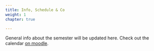 ```yaml
---
title: Info, Schedule & Co
weight: 1
chapter: true

---
```


General info about the semester will be updated here. Check out the calendar [on moodle](https://www.moodle.aau.dk/local/planning/calendar.php?fid=1710).



<!--

## Video from the Intro Session
PS: Sorry, the sound settings messed up - you have to turn up the volume.
{{< panopto "https://panopto.aau.dk/Panopto/Pages/Embed.aspx?id=2b686864-c8ae-486d-bfff-ad960079bbbb&autoplay=false&offerviewer=true&showtitle=true&showbrand=false&start=0&interactivity=all">}}

-->